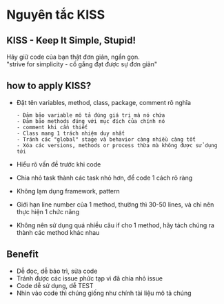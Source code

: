 # Nguyên tắc KISS

## KISS - Keep It Simple, Stupid!
Hãy giữ code của bạn thật đơn giản, ngắn gọn.
<br>
"strive for simplicity - cố gắng đạt được sự đơn giản"

## how to apply KISS?
- Đặt tên variables, method, class, package, comment rõ nghĩa

	```
	- Đảm bảo variable mô tả đúng giá trị mà nó chứa
	- Đảm bảo methods đúng với mục đích của chính nó
	- comment khi cần thiết
	- Class mang 1 trách nhiệm duy nhất
	- Tránh các "global" stage và behavior càng nhiều càng tốt
	- Xóa các versions, methods or process thừa mà không được sử dụng tới
	```

- Hiểu rõ vấn đề trước khi code
- Chia nhỏ task thành các task nhỏ hơn, để code 1 cách rõ ràng
- Không lạm dụng framework, pattern
- Giới hạn line number của 1 method, thường thì 30-50 lines, và chỉ nên thực hiện 1 chức năng
- Không nên sử dụng quá nhiều câu if cho 1 method, hãy tách chúng ra thành các method khác nhau

## Benefit
- Dễ đọc, dễ bảo trì, sửa code
- Tránh được các issue phức tạp vì đã chia nhỏ issue
- Code dễ sử dụng, dễ TEST
- Nhìn vào code thì chúng giống như chính tài liệu mô tả chúng

